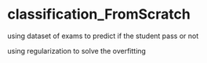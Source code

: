 # classification_FromScratch
using dataset of exams to predict if the student pass or not

using regularization to solve the overfitting
